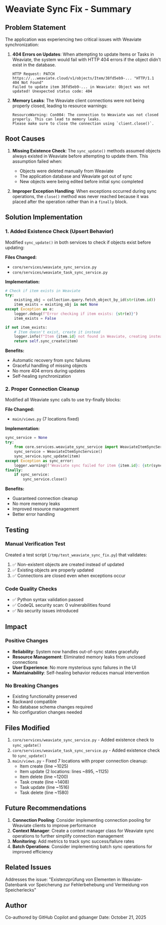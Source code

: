 # Weaviate Sync Fix - Summary

## Problem Statement

The application was experiencing two critical issues with Weaviate synchronization:

1. **404 Errors on Updates**: When attempting to update Items or Tasks in Weaviate, the system would fail with HTTP 404 errors if the object didn't exist in the database.
   ```
   HTTP Request: PATCH https://...weaviate.cloud/v1/objects/Item/38fd5eb9-... "HTTP/1.1 404 Not Found"
   Failed to update item 38fd5eb9-... in Weaviate: Object was not updated! Unexpected status code: 404
   ```

2. **Memory Leaks**: The Weaviate client connections were not being properly closed, leading to resource warnings:
   ```
   ResourceWarning: Con004: The connection to Weaviate was not closed properly. This can lead to memory leaks.
   Please make sure to close the connection using `client.close()`.
   ```

## Root Causes

1. **Missing Existence Check**: The `sync_update()` methods assumed objects always existed in Weaviate before attempting to update them. This assumption failed when:
   - Objects were deleted manually from Weaviate
   - The application database and Weaviate got out of sync
   - New objects were being edited before initial sync completed

2. **Improper Exception Handling**: When exceptions occurred during sync operations, the `close()` method was never reached because it was placed after the operation rather than in a `finally` block.

## Solution Implementation

### 1. Added Existence Check (Upsert Behavior)

Modified `sync_update()` in both services to check if objects exist before updating:

**Files Changed:**
- `core/services/weaviate_sync_service.py`
- `core/services/weaviate_task_sync_service.py`

**Implementation:**
```python
# Check if item exists in Weaviate
try:
    existing_obj = collection.query.fetch_object_by_id(str(item.id))
    item_exists = existing_obj is not None
except Exception as e:
    logger.debug(f"Error checking if item exists: {str(e)}")
    item_exists = False

if not item_exists:
    # Item doesn't exist, create it instead
    logger.info(f"Item {item.id} not found in Weaviate, creating instead of updating")
    return self.sync_create(item)
```

**Benefits:**
- Automatic recovery from sync failures
- Graceful handling of missing objects
- No more 404 errors during updates
- Self-healing synchronization

### 2. Proper Connection Cleanup

Modified all Weaviate sync calls to use try-finally blocks:

**File Changed:**
- `main/views.py` (7 locations fixed)

**Implementation:**
```python
sync_service = None
try:
    from core.services.weaviate_sync_service import WeaviateItemSyncService
    sync_service = WeaviateItemSyncService()
    sync_service.sync_update(item)
except Exception as sync_error:
    logger.warning(f'Weaviate sync failed for item {item.id}: {str(sync_error)}')
finally:
    if sync_service:
        sync_service.close()
```

**Benefits:**
- Guaranteed connection cleanup
- No more memory leaks
- Improved resource management
- Better error handling

## Testing

### Manual Verification Test
Created a test script (`/tmp/test_weaviate_sync_fix.py`) that validates:
1. ✅ Non-existent objects are created instead of updated
2. ✅ Existing objects are properly updated
3. ✅ Connections are closed even when exceptions occur

### Code Quality Checks
- ✅ Python syntax validation passed
- ✅ CodeQL security scan: 0 vulnerabilities found
- ✅ No security issues introduced

## Impact

### Positive Changes
- **Reliability**: System now handles out-of-sync states gracefully
- **Resource Management**: Eliminated memory leaks from unclosed connections
- **User Experience**: No more mysterious sync failures in the UI
- **Maintainability**: Self-healing behavior reduces manual intervention

### No Breaking Changes
- Existing functionality preserved
- Backward compatible
- No database schema changes required
- No configuration changes needed

## Files Modified

1. `core/services/weaviate_sync_service.py` - Added existence check to `sync_update()`
2. `core/services/weaviate_task_sync_service.py` - Added existence check to `sync_update()`
3. `main/views.py` - Fixed 7 locations with proper connection cleanup:
   - Item create (line ~1025)
   - Item update (2 locations: lines ~895, ~1125)
   - Item delete (line ~1200)
   - Task create (line ~1408)
   - Task update (line ~1516)
   - Task delete (line ~1580)

## Future Recommendations

1. **Connection Pooling**: Consider implementing connection pooling for Weaviate clients to improve performance
2. **Context Manager**: Create a context manager class for Weaviate sync operations to further simplify connection management
3. **Monitoring**: Add metrics to track sync success/failure rates
4. **Batch Operations**: Consider implementing batch sync operations for improved efficiency

## Related Issues

Addresses the issue: "Existenzprüfung von Elementen in Weaviate-Datenbank vor Speicherung zur Fehlerbehebung und Vermeidung von Speicherlecks"

## Author

Co-authored by GitHub Copilot and gdsanger
Date: October 21, 2025
